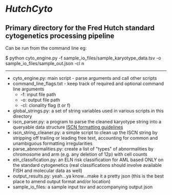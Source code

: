 *__HutchCyto__*
==============================================================================

Primary directory for the Fred Hutch standard cytogenetics processing pipeline
------------------------------------------------------------------------------

Can be run from the command line eg:

$ python cyto_engine.py -f sample_io_files/sample_karyotype_data.tsv -o sample_io_files/sample_out.json -cl n


------------------------------------------------------------------------------
* cyto_engine.py: main script - parse arguments and call other scripts
* command_line_flags.txt - keep track of required and optional command line arguments
	* -f: input file path
	* -o: output file path
	* -cl: clonality flag (t or f)
* global_strings.py: a set of string variables used in various scripts in this directory
* iscn_parser.py: a program to parse the cleaned karyotype string into a queryable data structure [ISCN formatting guidelines](http://www.cydas.org/Docs/ISCNAnalyser/Analysis.html)
* iscn_string_cleaner.py: a simple script to clean up the ISCN string by stripping off trailing or leading free text, accounting for common and unambiguous formatting irregularities
* parse_abnormalities.py: create a list of "types" of abnormalities by chromosome and arm (e.g. any deletion of 12p) with cell counts
* eln_classification.py: an ELN risk classification for AML based ONLY on the standard cytogenetics (real classifications should involve available FISH and molecular data as well)
* output_results.py: yeah...ya know...make it a pretty json (this is the best place to amend output format and/or location)
* sample_io_files: a sample input tsv and accompanying output json
